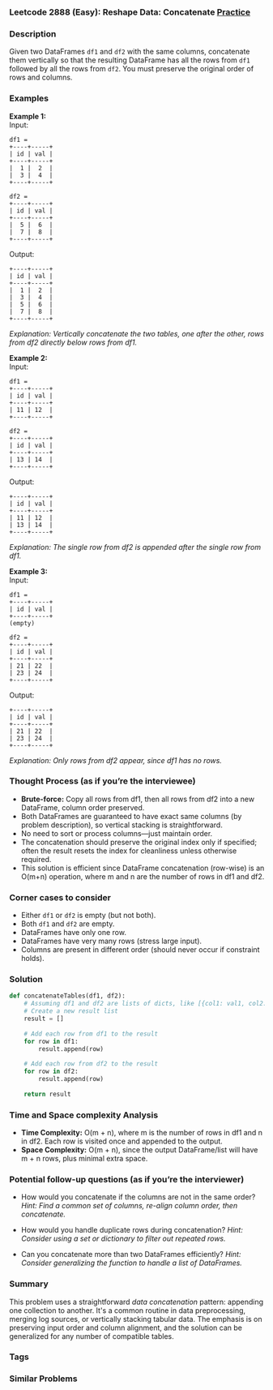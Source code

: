 ### Leetcode 2888 (Easy): Reshape Data: Concatenate [Practice](https://leetcode.com/problems/reshape-data-concatenate)

### Description  
Given two DataFrames `df1` and `df2` with the same columns, concatenate them vertically so that the resulting DataFrame has all the rows from `df1` followed by all the rows from `df2`. You must preserve the original order of rows and columns.

### Examples  

**Example 1:**  
Input:  
```
df1 =
+----+-----+
| id | val |
+----+-----+
|  1 |  2  |
|  3 |  4  |
+----+-----+

df2 =
+----+-----+
| id | val |
+----+-----+
|  5 |  6  |
|  7 |  8  |
+----+-----+
```
Output:  
```
+----+-----+
| id | val |
+----+-----+
|  1 |  2  |
|  3 |  4  |
|  5 |  6  |
|  7 |  8  |
+----+-----+
```
*Explanation: Vertically concatenate the two tables, one after the other, rows from df2 directly below rows from df1.*

**Example 2:**  
Input:  
```
df1 =
+----+-----+
| id | val |
+----+-----+
| 11 | 12  |
+----+-----+

df2 =
+----+-----+
| id | val |
+----+-----+
| 13 | 14  |
+----+-----+
```
Output:  
```
+----+-----+
| id | val |
+----+-----+
| 11 | 12  |
| 13 | 14  |
+----+-----+
```
*Explanation: The single row from df2 is appended after the single row from df1.*

**Example 3:**  
Input:  
```
df1 =
+----+-----+
| id | val |
+----+-----+
(empty)

df2 =
+----+-----+
| id | val |
+----+-----+
| 21 | 22  |
| 23 | 24  |
+----+-----+
```
Output:  
```
+----+-----+
| id | val |
+----+-----+
| 21 | 22  |
| 23 | 24  |
+----+-----+
```
*Explanation: Only rows from df2 appear, since df1 has no rows.*

### Thought Process (as if you’re the interviewee)  
- **Brute-force:** Copy all rows from df1, then all rows from df2 into a new DataFrame, column order preserved.
- Both DataFrames are guaranteed to have exact same columns (by problem description), so vertical stacking is straightforward.
- No need to sort or process columns—just maintain order.
- The concatenation should preserve the original index only if specified; often the result resets the index for cleanliness unless otherwise required.
- This solution is efficient since DataFrame concatenation (row-wise) is an O(m+n) operation, where m and n are the number of rows in df1 and df2.

### Corner cases to consider  
- Either `df1` or `df2` is empty (but not both).
- Both `df1` and `df2` are empty.
- DataFrames have only one row.
- DataFrames have very many rows (stress large input).
- Columns are present in different order (should never occur if constraint holds).

### Solution

```python
def concatenateTables(df1, df2):
    # Assuming df1 and df2 are lists of dicts, like [{col1: val1, col2: val2}, ...]
    # Create a new result list
    result = []
    
    # Add each row from df1 to the result
    for row in df1:
        result.append(row)
    
    # Add each row from df2 to the result
    for row in df2:
        result.append(row)
    
    return result
```

### Time and Space complexity Analysis  

- **Time Complexity:** O(m + n), where m is the number of rows in df1 and n in df2. Each row is visited once and appended to the output.
- **Space Complexity:** O(m + n), since the output DataFrame/list will have m + n rows, plus minimal extra space.

### Potential follow-up questions (as if you’re the interviewer)  

- How would you concatenate if the columns are not in the same order?
  *Hint: Find a common set of columns, re-align column order, then concatenate.*

- How would you handle duplicate rows during concatenation?
  *Hint: Consider using a set or dictionary to filter out repeated rows.*

- Can you concatenate more than two DataFrames efficiently?
  *Hint: Consider generalizing the function to handle a list of DataFrames.*

### Summary
This problem uses a straightforward *data concatenation* pattern: appending one collection to another. It's a common routine in data preprocessing, merging log sources, or vertically stacking tabular data. The emphasis is on preserving input order and column alignment, and the solution can be generalized for any number of compatible tables.

### Tags

### Similar Problems
